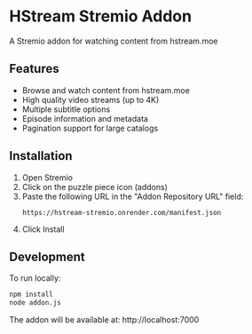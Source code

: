# HStream Stremio Addon

A Stremio addon for watching content from hstream.moe

## Features

- Browse and watch content from hstream.moe
- High quality video streams (up to 4K)
- Multiple subtitle options
- Episode information and metadata
- Pagination support for large catalogs

## Installation

1. Open Stremio
2. Click on the puzzle piece icon (addons)
3. Paste the following URL in the "Addon Repository URL" field:
   ```
   https://hstream-stremio.onrender.com/manifest.json
   ```
4. Click Install

## Development

To run locally:

```bash
npm install
node addon.js
```

The addon will be available at: http://localhost:7000 